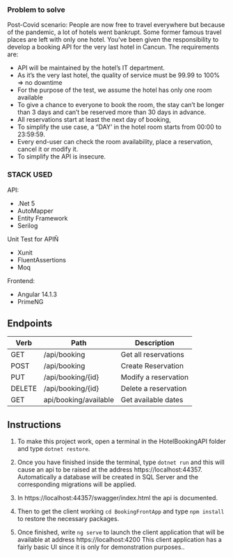 ### Problem to solve

Post-Covid scenario:
People are now free to travel everywhere but because of the pandemic, a lot of hotels went bankrupt. Some former famous travel places are left with only one hotel.
You’ve been given the responsibility to develop a booking API for the very last hotel in Cancun.
The requirements are:
- API will be maintained by the hotel’s IT department.
- As it’s the very last hotel, the quality of service must be 99.99 to 100% => no downtime
- For the purpose of the test, we assume the hotel has only one room available
- To give a chance to everyone to book the room, the stay can’t be longer than 3 days and can’t be reserved more than 30 days in advance.
- All reservations start at least the next day of booking,
- To simplify the use case, a “DAY’ in the hotel room starts from 00:00 to 23:59:59.
- Every end-user can check the room availability, place a reservation, cancel it or modify it.
- To simplify the API is insecure.

### STACK USED

API:
- .Net 5
- AutoMapper
- Entity Framework
- Serilog

Unit Test for APIÑ
- Xunit
- FluentAssertions
- Moq

Frontend:
- Angular 14.1.3
- PrimeNG

## Endpoints
| Verb |  Path                  | Description                 |
| ---- | ---------------------- | --------------------------- |
| GET  | /api/booking           | Get all reservations |
| POST | /api/booking           | Create Reservation |
| PUT  | /api/booking/{id}      | Modify a reservation |
| DELETE | /api/booking/{id}    | Delete a reservation |
| GET  | api/booking/available  | Get available dates |

## Instructions

1. To make this project work, open a terminal in the HotelBookingAPI folder and type `dotnet restore`. 

2. Once you have finished inside the terminal, type `dotnet run` and this will cause an api to be raised at the address https://localhost:44357. Automatically a database will be created in SQL Server and the corresponding migrations will be applied.

3. In https://localhost:44357/swagger/index.html the api is documented.

4. Then to get the client working `cd BookingFrontApp` and type `npm install` to restore the necessary packages. 

5. Once finished, write `ng serve` to launch the client application that will be available at address https://localhost:4200 This client application has a fairly basic UI since it is only for demonstration purposes..



